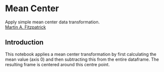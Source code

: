 # Mean Center

Apply simple mean center data transformation.  
[Martin A. Fitzpatrick](http://martinfitzpatrick.name/)

## Introduction

This notebook applies a mean center transformation by first calculating the mean value (axis 0) and then subtracting this from the entire dataframe. The resulting frame is centered around this centre point.